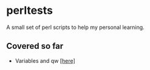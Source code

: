 # perltests

A small set of perl scripts to help my personal learning.

## Covered so far

* Variables and qw [[here]](./tests/hello_world.pl)  
